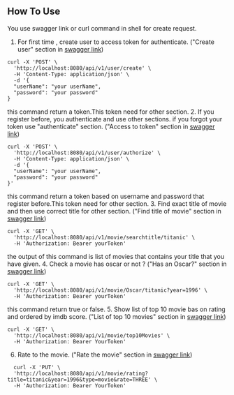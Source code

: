 ## How To Use
You use swagger link or curl command in shell for create request.
1. For first time , create user to access token for authenticate.
("Create user" section in [swagger link](http://localhost:8080/swagger-ui/index.html))
```shell
curl -X 'POST' \
  'http://localhost:8080/api/v1/user/create' \
  -H 'Content-Type: application/json' \
  -d '{
  "userName": "your userName",
  "password": "your password"
}
```
this command return a token.This token need for other section. 
2. If you register before, you authenticate and use other sections. if you forgot your token use "authenticate" section.
("Access to token" section in [swagger link](http://localhost:8080/swagger-ui/index.html))
```shell
curl -X 'POST' \
  'http://localhost:8080/api/v1/user/authorize' \
  -H 'Content-Type: application/json' \
  -d '{
  "userName": "your userName",
  "password": "your password"
}'
```
this command return a token based on username and password that register before.This token need for other section.
3. Find exact title of movie and then use correct title for other section.
("Find title of movie" section in [swagger link](http://localhost:8080/swagger-ui/index.html))
```shell
curl -X 'GET' \
  'http://localhost:8080/api/v1/movie/searchtitle/titanic' \
  -H 'Authorization: Bearer yourToken'
```
the output of this command is list of movies that contains your title that you have given.
4. Check a movie has oscar or not ?
("Has an Oscar?" section in [swagger link](http://localhost:8080/swagger-ui/index.html))
```shell
curl -X 'GET' \
  'http://localhost:8080/api/v1/movie/Oscar/titanic?year=1996' \
  -H 'Authorization: Bearer yourToken'
```
this command return true or false.
5. Show list of top 10 movie bas on rating and ordered by imdb score.
("List of top 10 movies" section in [swagger link](http://localhost:8080/swagger-ui/index.html))
```shell
curl -X 'GET' \
  'http://localhost:8080/api/v1/movie/top10Movies' \
  -H 'Authorization: Bearer YourToken'
```
6. Rate to the movie.
("Rate the movie" section in [swagger link](http://localhost:8080/swagger-ui/index.html))
```shell
  curl -X 'PUT' \
  'http://localhost:8080/api/v1/movie/rating?title=titanic&year=1996&type=movie&rate=THREE' \
  -H 'Authorization: Bearer YourToken'
```